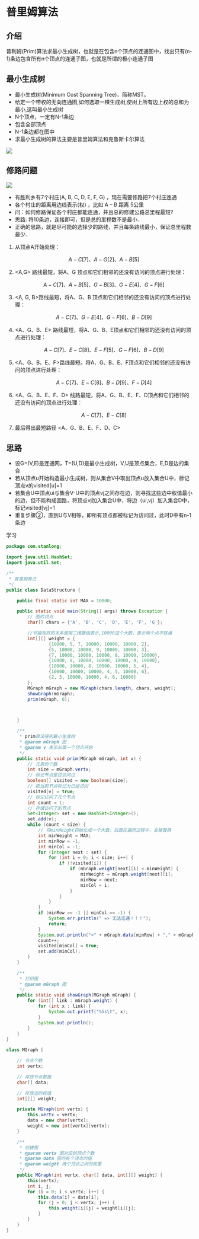 # 普里姆算法

## 介绍

普利姆(Prim)算法求最小生成树，也就是在包含n个顶点的连通图中，找出只有(n-1)条边包含所有n个顶点的连通子图，也就是所谓的极小连通子图

## 最小生成树

- 最小生成树(Minimum Cost Spanning Tree)，简称MST。
- 给定一个带权的无向连通图,如何选取一棵生成树,使树上所有边上权的总和为最小,这叫最小生成树
- N个顶点，一定有N-1条边
- 包含全部顶点
- N-1条边都在图中
- 求最小生成树的算法主要是普里姆算法和克鲁斯卡尔算法

![](.././doc/66.png)

## 修路问题

![](.././doc/65.png)

- 有胜利乡有7个村庄(A, B, C, D, E, F, G) ，现在需要修路把7个村庄连通
- 各个村庄的距离用边线表示(权) ，比如 A – B 距离 5公里
- 问：如何修路保证各个村庄都能连通，并且总的修建公路总里程最短?
- 思路: 将10条边，连接即可，但是总的里程数不是最小.
- 正确的思路，就是尽可能的选择少的路线，并且每条路线最小，保证总里程数最少.

1. 从顶点A开始处理：

   $$ A-C[7]、A-G[2]、A-B[5] $$

2. <A,G> 路线最短，将A、G 顶点和它们相邻的还没有访问的顶点进行处理：

   $$ A-C[7]、A-B[5]、G-B[3]、G-E[4]、G-F[6] $$

3. <A, G, B>路线最短，将A、G、B 顶点和它们相邻的还没有访问的顶点进行处理：

   $$ A-C[7]、G-E[4]、G-F[6]、B-D[9] $$

4. <A、G、B、E> 路线最短，将A、G、B、E顶点和它们相邻的还没有访问的顶点进行处理：

    $$ A-C[7]、E-C[8]、E-F[5]、G-F[6]、B-D[9] $$ 

5. <A、G、B、E、F>路线最短。将A、G、B、E、F顶点和它们相邻的还没有访问的顶点进行处理：

   $$ A-C[7]、E-C[8]、B-D[9]、F-D[4] $$

6. <A、G、B、E、F、D> 线路最短，将A、G、B、E、F、D顶点和它们相邻的还没有访问的顶点进行处理：

   $$ A-C[7]、E-C[8] $$

7. 最后得出最短路径 <A、G、B、E、F、D、C>

## 思路

- 设G=(V,E)是连通网，T=(U,D)是最小生成树，V,U是顶点集合，E,D是边的集合
- 若从顶点u开始构造最小生成树，则从集合V中取出顶点u放入集合U中，标记顶点v的visited[u]=1
- 若集合U中顶点ui与集合V-U中的顶点vj之间存在边，则寻找这些边中权值最小的边，但不能构成回路，将顶点vj加入集合U中，将边（ui,vj）加入集合D中，标记visited[vj]=1
- 重复步骤②，直到U与V相等，即所有顶点都被标记为访问过，此时D中有n-1条边

学习

```java
package com.stanlong;

import java.util.HashSet;
import java.util.Set;

/**
 * 普里姆算法
 */
public class DataStructure {

    public final static int MAX = 10000;

    public static void main(String[] args) throws Exception {
        // 图的顶点
        char[] chars = {'A', 'B', 'C', 'D', 'E', 'F', 'G'};

        //邻接矩阵的关系使用二维数组表示,10000这个大数，表示两个点不联通
        int[][] weight = {
                {10000, 5, 7, 10000, 10000, 10000, 2},
                {5, 10000, 10000, 9, 10000, 10000, 3},
                {7, 10000, 10000, 10000, 8, 10000, 10000},
                {10000, 9, 10000, 10000, 10000, 4, 10000},
                {10000, 10000, 8, 10000, 10000, 5, 4},
                {10000, 10000, 10000, 4, 5, 10000, 6},
                {2, 3, 10000, 10000, 4, 6, 10000}
        };
        MGraph mGraph = new MGraph(chars.length, chars, weight);
        showGraph(mGraph);
        prim(mGraph, 0);



    }

    /**
     * prim算法得到最小生成树
     * @param mGraph 图
     * @param v 表示从第一个顶点开始
     */
    public static void prim(MGraph mGraph, int v) {
        // 元素的个数
        int size = mGraph.vertx;
        // 标记节点是否访问过
        boolean[] visited = new boolean[size];
        // 把当前节点标记为已经访问
        visited[v] = true;
        // 标记访问了几个节点
        int count = 1;
        // 存储访问了的节点
        Set<Integer> set = new HashSet<Integer>();
        set.add(v);
        while (count < size) {
            // 将minWeight初始化成一个大数，后面在遍历过程中，会被替换
            int minWeight = MAX;
            int minRow = -1;
            int minCol = -1;
            for (Integer next : set) {
                for (int i = 0; i < size; i++) {
                    if (!visited[i]) {
                        if (mGraph.weight[next][i] < minWeight) {
                            minWeight = mGraph.weight[next][i];
                            minRow = next;
                            minCol = i;
                        }
                    }
                }
            }
            if (minRow == -1 || minCol == -1) {
                System.err.println(" => 无法连通！！！");
                return;
            }
            System.out.println("<" + mGraph.data[minRow] + "," + mGraph.data[minCol] + ">, 权值：" + minWeight);
            count++;
            visited[minCol] = true;
            set.add(minCol);
        }
    }

    /**
     * 打印图
     * @param mGraph 图
     */
    public static void showGraph(MGraph mGraph) {
        for (int[] link : mGraph.weight) {
            for (int x : link) {
                System.out.printf("%5s\t", x);
            }
            System.out.println();
        }
    }
}

class MGraph {

    // 节点个数
    int vertx;

    // 存放节点数据
    char[] data;

    // 存放边的权值
    int[][] weight;

    private MGraph(int vertx) {
        this.vertx = vertx;
        data = new char[vertx];
        weight = new int[vertx][vertx];
    }

    /**
     * 创建图
     * @param vertx 图对应的顶点个数
     * @param data 图的各个顶点的值
     * @param weight 两个顶点之间的权重
     */
    public MGraph(int vertx, char[] data, int[][] weight) {
        this(vertx);
        int i, j;
        for (i = 0; i < vertx; i++) {
            this.data[i] = data[i];
            for (j = 0; j < vertx; j++) {
                this.weight[i][j] = weight[i][j];
            }
        }
    }
}
```

